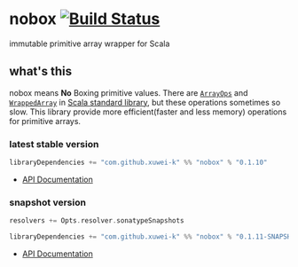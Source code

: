 # nobox [![Build Status](https://secure.travis-ci.org/xuwei-k/nobox.png?branch=master)](http://travis-ci.org/xuwei-k/nobox)

immutable primitive array wrapper for Scala

## what's this

nobox means **No** Boxing primitive values.
There are [`ArrayOps`](https://github.com/scala/scala/blob/v2.11.2/src/library/scala/collection/mutable/ArrayOps.scala) and [`WrappedArray`](https://github.com/scala/scala/blob/v2.11.2/src/library/scala/collection/mutable/WrappedArray.scala) in [Scala standard library](http://docs.scala-lang.org/overviews/collections/arrays.html), but these operations sometimes so slow.
This library provide more efficient(faster and less memory) operations for primitive arrays.

### latest stable version

```scala
libraryDependencies += "com.github.xuwei-k" %% "nobox" % "0.1.10"
```


- [API Documentation](https://oss.sonatype.org/service/local/repositories/releases/archive/com/github/xuwei-k/nobox_2.11/0.1.10/nobox_2.11-0.1.10-javadoc.jar/!/index.html)


### snapshot version

```scala
resolvers += Opts.resolver.sonatypeSnapshots

libraryDependencies += "com.github.xuwei-k" %% "nobox" % "0.1.11-SNAPSHOT"
```


- [API Documentation](https://oss.sonatype.org/service/local/repositories/snapshots/archive/com/github/xuwei-k/nobox_2.11/0.1.11-SNAPSHOT/nobox_2.11-0.1.11-SNAPSHOT-javadoc.jar/!/index.html)

